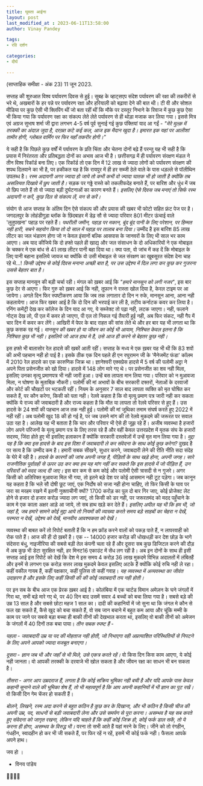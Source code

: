 ```yaml
---
title: घूमता आईना
layout: post
last_modified_at : 2023-06-11T13:58:00
author: Vinay Pandey

tags:
- रवि दर्शन

categories:
- दीर्घ

---
```


(साप्ताहिक समीक्षा - अंक 23)
11 जून 2023.

सप्ताह की शुरुआत विश्व पर्यावरण दिवस से हुई। सुबह के व्हाट्सएप संदेश पर्यावरण की रक्षा की तकरीरों से भरे थे, अखबारों के हर पन्ने पर पर्यावरण रक्षा और हरियाली को बढ़ावा देने की बात थी। टी वी और सोशल मीडिया पर कुछ ऐसी भी क्लिपिंग थीं जो बता रहीं थीं कि मौके पर दस्तूर निभाने के रिवाज में कुछ कुछ ऐसा भी किया गया कि पर्यावरण रक्षा का संकल्प लेते लेते पर्यावरण से ही थोड़ा मजाक कर लिया गया। इससे मित्र एवं अग्रज सुभाष शर्मा जी द्वारा लगभग 4-5 वर्ष पूर्व सुनाई गई कुछ पंक्तियां याद आ गईं -
_"मेरे मुल्क़ में तरक्की का अंदाज़ जुदा है,_
_दरख़्त कटे कई कल, आज इक मैदान खुदा है।_
_इमारत इक यहां पर आलीशां  तामीर होगी,_
_ग्लोबल वार्मिंग पर फिर यहाँ तकरीर होगी।"_

ये सही है कि पिछले कुछ वर्षों में पर्यावरण के प्रति चिंता और चेतना दोनों बढ़े हैं परन्तु यह भी सही है कि प्रयास में निरंतरता और प्रतिबद्धता दोनों का अभाव आज भी है। छत्तीसगढ़ में ही पर्यावरण संरक्षण मंडल ने तीन विश्व रिकॉर्ड बना लिए। एक रिकॉर्ड तो एक दिन में 12 लाख से ज्यादा लोगों को पर्यावरण संरक्षण की शपथ दिलवाने का भी है, पर हकीकत यह है कि रायपुर में ही हर सब्जी ठेले वाले के पास धड़ल्ले से पॉलीथिन उपलब्ध है। *रस्म अदायगी अगर ज्यादा हो जाये तो कभी कभी वो ज्यादा घातक भी हो जाती है क्योंकि तब असलियत दिखावे में छुप जाती है।* सड़क पर गढ्ढे रास्ते को तकलीफदेह बनाते हैं, पर बारिश और धुंध में जब वो छिप जाते हैं तो वो ज्यादा बड़ी दुर्घटनाओं का कारण बनते हैं। *इसलिए ऐसे दिवस जब मनाएं तो सिर्फ रस्म अदायगी न करें, कुछ दिल से संकल्प लें, मन से करें।*

संयोग से आज सप्ताह के अंतिम दिन ऐसे संकल्प की और प्रयास की खबर भी फोटो सहित फ्रंट पेज पर है। जगदलपुर के लोहंडीगुड़ा ब्लॉक के छिंदबाहर में डेढ़ सौ से ज्यादा परिवार 801 मीटर ऊंचाई वाले 'लुतुपखना' पहाड़ पर रहते हैं। *पथरीली जमीन, पहाड़ पर मकान, बूंद बूंद पानी के लिए परेशान, पर हिम्मत नही हारी, सबने सहयोग किया तो दो साल में पहाड़ पर तालाब बना दिया।* उम्मीद है इस बारिश 85 लाख लीटर का जल भंडारण होगा जो न केवल इंसानों बल्कि आसपास के जानवरों के लिए भी साल भर काम आएगा। अब याद कीजिये कि दो हफ्ते पहले ही खाद्य और जल संसाधन के दो अधिकारियों ने एक मोबाइल के चक्कर मे एक बांध से 41 लाख लीटर पानी बहा दिया था। क्या पता, वो जांच में कह दें कि मोबाइल के लिए पानी बहाना इसलिये जायज था क्योंकि वो उसी मोबाइल से जल संरक्षण का खूबसूरत संदेश देना चाह रहे थे...! *किसी उद्देश्य से कोई दिवस मनाना अच्छी बात है, पर उस उद्देश्य में दिल लगा कर कुछ कर गुजरना उससे बेहतर बात है।*

इस सप्ताह मानसून की बड़ी चर्चा रही। मंगल को ख़बर आई कि _"हमारे मानसून को लगी नजर"_, इस बार कुछ देर से आएगा। फिर गुरु को  ख़बर आई कि नही, तूफान ने रास्ता खोल दिया है, केरल टाइम पर आ जायेगा। अगले दिन फिर स्पष्टीकरण आया कि जब तक लगातार दो दिन न रुके, मानसून आना, आना नही कहलायेगा। आज फिर खबर आई है कि दो दिन की भरपाई कर ली है, तटीय कर्नाटक कवर कर लिया है। रनिंग कमेंट्री देख कर कॉलेज के दिन याद आ गए, ये सब्जेक्ट तो पढ़ा नही, लटक जाएगा। नही, फलाने नोट्स देख लो, पी एल में कवर हो जाएगा, पी एल तो निकल गई तैयारी हुई नही, अब फिर संकट, नही गैप में चार दिन में कवर कर लेंगे। आखिरी में पेपर के बाद राहत की सांस लेते थे और हर बार यह भी लगता था कि कुछ कसक रह गई। *मानसून की खबर हो या जीवन का कोई भी आयाम, निश्चित केवल इतना है कि निश्चित कुछ भी नही। इसलिये जो आज हाथ मे है, उसे आज ही करने से बेहतर कुछ नही।*

इस हफ्ते भी बालासोर रेल हादसे की खबरें आती रहीं।  सप्ताह के मध्य मे एक ख़बर यह भी थी कि 83 शवों की अभी पहचान नही हो पाई है। इसके ठीक एक दिन पहले ही एन रघुरामन जी के 'मैनेजमेंट फंडा' कॉलम में 2010 रेल हादसे का एक कारुणिक जिक्र था। ज्ञानेश्वरी एक्सप्रेस हादसे में 5 वर्ष की पलोमी अट्टा ने अपने पिता प्रसेनजीत को खो दिया। हादसे में 148 लोग मारे गए थे। पर प्रसेनजीत का शव नही मिला, इसलिए उनका मृत्यु प्रमाणपत्र भी नही जारी हुआ। उन्हें बस लापता मान लिया गया। परिवार को न मुआवजा मिला, न घोषणा के मुताबिक़ नौकरी। पलोमी की मां अभावों के बीच सरकारी दफ्तरों, नेताओं के दरवाजों और कोर्ट की चौखटों पर भटकती रहीं। नियम के अनुसार 7 साल बाद लापता व्यक्ति को मृत घोषित कर सकते हैं, पर कौन करेगा, किसी को पता नही। रेलवे कहता है कि वो मृत्यु प्रमाण पत्र जारी नही कर सकता क्योंकि ये राज्य की जवाबदारी है और राज्य कहता है कि मौत या लापता तो रेलवे परिसर से हुए हैं। उस हादसे के 24 शवों की पहचान आज तक नही हुई। पलोमी की मां जूथिका तमाम संघर्ष करते हुए 2022 में नही रहीं। अब पलोमी खुद 18 की हो गई है, पर जब उसने मांग की तो रेलवे मुकदमे की जरूरत पर सवाल उठा रहा है। आलेख यह भी बताता है कि चार और परिवार भी ऐसे ही जूझ रहे हैं। अजीब व्यवस्था है हजारों लोग अपने परिजनों के मृत्यु प्रमाण पत्र के लिए तरस रहे हैं और वहीं केवल उत्तरप्रदेश में मृतक संघ के हजारों सदस्य, जिंदा होते हुए भी इसलिए हलाकान हैं क्योंकि सरकारी दस्तवेज़ों में उन्हें मृत मान लिया गया है। *मुद्दा यह है कि क्या इस हादसे के बाद इस दिशा में जवाबदारी ले कर संवेदना के साथ कोई कुछ करेगा?* दुखद है पर सत्य है कि उम्मीद कम है। हमारी सबक सीखने, सुधार करने, जवाबदारी लेने की रीति नीति सदा संदेह के घेरे में रही है। *हादसे के कारणों की जांच अपनी जगह है, पीड़ितों के साथ खड़े होना, अपनी जगह। सारे राजनीतिक पूर्वाग्रहों से ऊपर उठ कर क्या हम यह मांग नहीं कर सकते कि इस हादसे में जो पीड़ित हैं, उन परिवारों को मदद जल्द दी जाए।* इस बार कम से कम कोई और पलोमी ऐसी त्रासदी से न गुजरे। अगर किसी को अतिरिक्त मुआवजा मिल भी गया, तो इतने बड़े देश पर कोई आसमान नही टूट पड़ेगा। जब कानून यह कहता है कि भले सौ दोषी छूट जाएं, एक निर्दोष को सजा नही होना चाहिए, तो फिर किसी के घाव पर जरा सा मरहम रखने में इतनी नुक्ताचीनी क्यों? 1700 करोड़ का पुल दो बार गिर जाए, कोई प्रोजेक्ट लेट होने से हजार दो हजार करोड़ ज्यादा लग जाएं, तो किसी को डर नही, पर जरूरतमंद को मदद पहुँचाने के काम मे एक काला अक्षर आड़े आ जाये, तो सब हाथ खड़े कर देते हैं। *इसलिए अपील यह भी कि हम भी, जो जहां है, जब हमारे सामने कोई मुद्दा आये तो नियमों की व्याख्या करते समय बड़े साहबों का चेहरा न देखें, परम्परा न देखें, उद्देश्य को देखें, मानवीय आवश्यकता को देखें।* 

व्यवस्था की बाबत करें तो रिपोर्ट बताती हैं कि न हम फ्रॉड करने वालों को पकड़ पाते हैं, न लापरवाही को रोक पाते हैं। आज की ही दो ख़बरें है। एक -- 14000 हजार करोड़ की धोखधड़ी कर देश छोड़ के भागे संदेसरा बंधु, नाइजीरिया की सबसे बड़ी तेल कंपनी चला रहे हैं और दूसरा सब कुछ डिजिटल करने की दौड़ में अब कुछ भी डेटा सुरक्षित नही, हर मिनट16 एकाउंट में सेंध लग रही है। अब इन दोनों के साथ ही इसी सप्ताह आई इस रिपोर्ट को देखें कि देश मे इस समय 4 करोड़ 36 लाख मुकदमे विभिन्न अदालतों में लंबितहैं और इनमें से लगभग एक करोड़ सत्तर लाख मुकदमे केवल इसलिए अटके हैं क्योंकि कोई रुचि नही ले रहा। कहीं वकील गायब हैं, कहीं पक्षकार, कहीं पुलिस तो कहीं गवाह। *यह व्यवस्था में अव्यवस्था का जीवंत उदाहरण है और इसके लिए कहीं किसी की की कोई जवाबदारी तय नही होती।*

पर इन सब के बीच आज एक प्रेरक ख़बर आई है। कोलंबिया में एक चार्टड विमान अमेज़न के घने जंगलों में गिरा था, सभी बड़े मारे गए थे, पर 40 दिन बाद उसमें सवार 4 बच्चों को बचा लिया गया है। सबसे बड़े की उम्र 13 साल है और सबसे छोटा महज 1 साल का।  दादी की कहानियों में जो सुना था कि जंगल मे कौन से फल खा सकते हैं, कैसे खुद को बचा सकते हैं, वो सब जान बचाने में बहुत कम आया और चूंकि मम्मी के काम पर जाने पर सबसे बड़ा बच्चा ही बाकी तीनों की देखभाल करता था, इसलिए वो बाकी तीनों को अमेजन के जंगलों में 40 दिनों तक बचा पाया। 
*तीन सबक स्पष्ट हैं -* 

*पहला - जवाबदारी उम्र या पद की मोहताज नही होती, जो निभाएगा वही अप्रत्याशित परिस्थितियों से निपटने के लिए अपने आपको ज्यादा मजबूत बनाएगा।*

*दूसरा - ज्ञान जब भी और जहाँ से भी मिले, उसे एकत्र करते रहें।* वो किस दिन किस काम आएगा, ये कोई नही जानता। वो आपकी तरक्की के दरवाजे भी खोल सकता है और जीवन रक्षा का साधन भी बन सकता है। 

*तीसरा - अगर आप उम्रदराज हैं, लगता है कि कोई सक्रिय भूमिका नही बची है और यदि आपके पास केवल कहानी सुनाने वाले की भूमिका शेष हैं, तो भी महत्वपूर्ण है कि आप अपनी कहानियों में भी ज्ञान का पुट रखें।* वो किसी दिन गेम चेंजर हो सकती हैं। 


*बोलने, लिखने, रस्म अदा करने से बहुत कठिन है कुछ कर के दिखाना, और भी कठिन है किसी चीज की अपनी उम्र, पद, साधनों से बड़ी जवाबदारी लेना और उसे समर्पण से पूरा करना। असम्भव है यह सब करते हुए संवेदना को जागृत रखना, लेकिन यदि चाहते हैं कि कहीं कोई जिक्र हो, कोई फर्क डाल सकें, तो ये करना ही होगा, असम्भव के विरुद्ध भी।* वरना तो सभी आते हैं यहां मरने के लिए। जीने को तो रंगहीन, गंधहीन, स्वादहीन हो कर भी जी सकते हैं, पर फिर रहें न रहें, इसमें भी कोई फर्क नही। फैसला आपके अपने हाथ।

जय हो ।

- विनय पांडेय

🙏🌷🌷🙏
